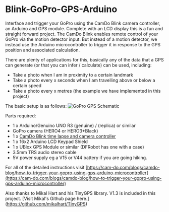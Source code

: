 # Blink-GoPro-GPS-Arduino
Interface and trigger your GoPro using the CamDo Blink camera controller, an Arduino and GPS module.
Complete with an LCD display this is a fun and straight forward project. The CamDo Blink enables remote control of your GoPro via the motion detector input. But instead of a motion detector, we instead use the Arduino microcontroller to trigger it in response to the GPS position and associated calculation. 

There are plenty of applications for this, basically any of the data that a GPS can generate (or that you can infer / calculate) can be used, including:

* Take a photo when I am in proximity to a certain landmark
* Take a photo every x seconds when I am travelling above or below a certain speed
* Take a photo every x metres (the example we have implemented in this project)

The basic setup is as follows:
![GoPro GPS Schematic](https://cdn.shopify.com/s/files/1/0906/7602/files/GPS_Arduino_Microcontroller_and_Blink_interface_schematic.jpg?v=1503906297)

Parts required:
* 1 x Arduino/Genuino UNO R3 (genuine) / (replica) or similar
* GoPro camera (HERO4 or HERO3+Black)
* 1 x [CamDo Blink time lapse and camera controller](https://cam-do.com/products/blink-gopro-time-lapse-controller)
* 1 x 16x2 Arduino LCD Keypad Shield
* 1 x UBlox GPS Module or similar (DFRobot has one with a case)
* 3.5mm TRS audio stereo cable
* 5V power supply eg a V15 or V44 battery if you are going hiking.

For all of the detailed instructions visit [https://cam-do.com/blogs/camdo-blog/how-to-trigger-your-gopro-using-gps-arduino-microcontroller](https://cam-do.com/blogs/camdo-blog/how-to-trigger-your-gopro-using-gps-arduino-microcontroller)

Also thanks to Mikal Hart and his TinyGPS library. V1.3 is included in this project. [Visit Mikal's Github page here.] (https://github.com/mikalhart/TinyGPS)

